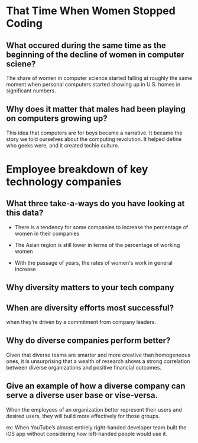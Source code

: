 # That Time When Women Stopped Coding

## What occured during the same time as the beginning of the decline of women in computer sciene?

The share of women in computer science started falling at roughly the same moment when personal computers started showing up in U.S. homes in significant numbers.

## Why does it matter that males had been playing on computers growing up?

This idea that computers are for boys became a narrative. It became the story we told ourselves about the computing revolution. It helped define who geeks were, and it created techie culture.

#  Employee breakdown of key technology companies

## What three take-a-ways do you have looking at this data?

- There is a tendency for some companies to increase the percentage of women in their companies

- The Asian region is still lower in terms of the percentage of working women

- With the passage of years, the rates of women's work in general increase

## Why diversity matters to your tech company

## When are diversity efforts most successful?

when they’re driven by a commitment from company leaders.

## Why do diverse companies perform better?

Given that diverse teams are smarter and more creative than homogeneous ones, it is unsurprising that a wealth of research shows a strong correlation between diverse organizations and positive financial outcomes.

## Give an example of how a diverse company can serve a diverse user base or vise-versa.

When the employees of an organization better represent their users and desired users, they will build more effectively for those groups.

ex: When YouTube’s almost entirely right-handed developer team built the iOS app without considering how left-handed people would use it.